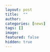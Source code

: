 ```yaml
---
layout: post
title:  ""
author: 
categories: [news]
tags: []
image: 
featured: false
hidden: true
---
```

